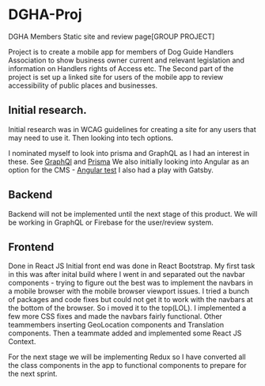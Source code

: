 # DGHA-Proj
DGHA Members Static site and review page[GROUP PROJECT]

Project is to create a mobile app for members of Dog Guide Handlers Association to show business owner current and relevant legislation and information on Handlers rights of Access etc. The Second part of the project is set up a linked site for users of the mobile app to review accessibility of public places and businesses.

## Initial research.

Initial research was in WCAG guidelines for creating a site for any users that may need to use it.
Then looking into tech options.

I nominated myself to look into prisma and GraphQL as I had an interest in these.
See [GraphQl](https://github.com/cecpoool/DGHA_graphqlReviewTest.git) and [Prisma](https://github.com/cecpoool/DGHA_prismatest.git)
We also initially looking into Angular as an option for the CMS - [Angular test](https://github.com/cecpoool/Angular-tutorial.git)
I also had a play with Gatsby.

## Backend

Backend will not be implemented until the next stage of this product. We will be working in GraphQL or Firebase for the user/review system.

## Frontend

Done in React JS
Initial front end was done in React Bootstrap. My first task in this was after inital build where I went in and separated out the navbar components - trying to figure out the best was to implement the navbars in a mobile browser with the mobile browser viewport issues. I tried a bunch of packages and code fixes but could not get it to work with the navbars at the bottom of the browser. So i moved it to the top(LOL). I implemented a few more CSS fixes and made the navbars fairly functional. Other teammembers inserting GeoLocation components and Translation components. Then a teammate added and implemented some React JS Context.

For the next stage we will be implementing Redux so I have converted all the class components in the app to functional components to prepare for the next sprint.

